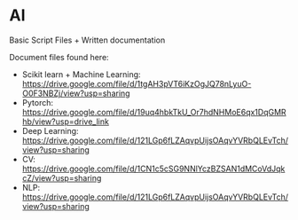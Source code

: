 # AI
Basic Script Files + Written documentation

Document files found here:
- Scikit learn + Machine Learning: https://drive.google.com/file/d/1tgAH3pVT6iKzOgJQ78nLyuO-O0F3NBZj/view?usp=sharing
- Pytorch: https://drive.google.com/file/d/19uq4hbkTkU_Or7hdNHMoE6qx1DqGMRhb/view?usp=drive_link
- Deep Learning: https://drive.google.com/file/d/121LGp6fLZAqvpUijsOAqvYVRbQLEvTch/view?usp=sharing
- CV: https://drive.google.com/file/d/1CN1c5cSG9NNlYczBZSAN1dMCoVdJqkcZ/view?usp=sharing
- NLP: https://drive.google.com/file/d/121LGp6fLZAqvpUijsOAqvYVRbQLEvTch/view?usp=sharing
